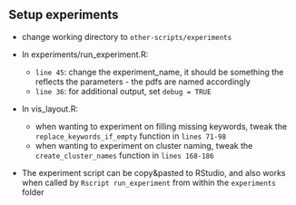 ## Setup experiments

* change working directory to `other-scripts/experiments`

* In experiments/run_experiment.R:
  * `line 45`: change the experiment_name, it should be something the reflects the parameters - the pdfs are named accordingly
  * `line 36`: for additional output, set `debug = TRUE`

* In vis_layout.R:
  * when wanting to experiment on filling missing keywords, tweak the `replace_keywords_if_empty` function in `lines 71-98`
  * when wanting to experiment on cluster naming, tweak the `create_cluster_names` function in `lines 168-186`

* The experiment script can be copy&pasted to RStudio, and also works when called by `Rscript run_experiment` from within the `experiments` folder

